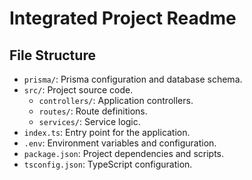 # Integrated Project Readme

## File Structure

- `prisma/`: Prisma configuration and database schema.
- `src/`: Project source code.
  - `controllers/`: Application controllers.
  - `routes/`: Route definitions.
  - `services/`: Service logic.
- `index.ts`: Entry point for the application.
- `.env`: Environment variables and configuration.
- `package.json`: Project dependencies and scripts.
- `tsconfig.json`: TypeScript configuration.


